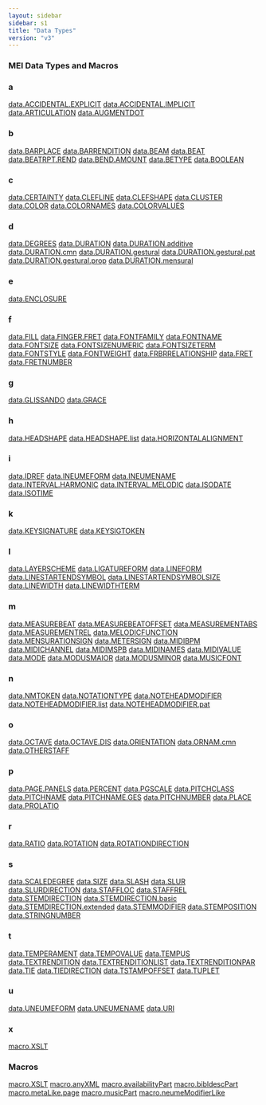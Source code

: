 ```yaml
---
layout: sidebar
sidebar: s1
title: "Data Types"
version: "v3"
---
```

<div>
   <h3 class="widget-title">MEI Data Types and Macros</h3>
   <div class="textwidget">
      <div class="sortedInitials well A">
         <h3>a</h3>
         <a class="link_odd chip A" href="/{{ site.baseurl }}/{{ page.version }}/data-types/data.ACCIDENTAL.EXPLICIT.html">data.ACCIDENTAL.EXPLICIT</a>
         <a class="link_odd chip A" href="/{{ site.baseurl }}/{{ page.version }}/data-types/data.ACCIDENTAL.IMPLICIT.html">data.ACCIDENTAL.IMPLICIT</a>
         <a class="link_odd chip A" href="/{{ site.baseurl }}/{{ page.version }}/data-types/data.ARTICULATION.html">data.ARTICULATION</a>
         <a class="link_odd chip A" href="/{{ site.baseurl }}/{{ page.version }}/data-types/data.AUGMENTDOT.html">data.AUGMENTDOT</a>
      </div>
      <div class="sortedInitials well B">
         <h3>b</h3>
         <a class="link_odd chip B" href="/{{ site.baseurl }}/{{ page.version }}/data-types/data.BARPLACE.html">data.BARPLACE</a>
         <a class="link_odd chip B" href="/{{ site.baseurl }}/{{ page.version }}/data-types/data.BARRENDITION.html">data.BARRENDITION</a>
         <a class="link_odd chip B" href="/{{ site.baseurl }}/{{ page.version }}/data-types/data.BEAM.html">data.BEAM</a>
         <a class="link_odd chip B" href="/{{ site.baseurl }}/{{ page.version }}/data-types/data.BEAT.html">data.BEAT</a>
         <a class="link_odd chip B" href="/{{ site.baseurl }}/{{ page.version }}/data-types/data.BEATRPT.REND.html">data.BEATRPT.REND</a>
         <a class="link_odd chip B" href="/{{ site.baseurl }}/{{ page.version }}/data-types/data.BEND.AMOUNT.html">data.BEND.AMOUNT</a>
         <a class="link_odd chip B" href="/{{ site.baseurl }}/{{ page.version }}/data-types/data.BETYPE.html">data.BETYPE</a>
         <a class="link_odd chip B" href="/{{ site.baseurl }}/{{ page.version }}/data-types/data.BOOLEAN.html">data.BOOLEAN</a>
      </div>
      <div class="sortedInitials well C">
         <h3>c</h3>
         <a class="link_odd chip C" href="/{{ site.baseurl }}/{{ page.version }}/data-types/data.CERTAINTY.html">data.CERTAINTY</a>
         <a class="link_odd chip C" href="/{{ site.baseurl }}/{{ page.version }}/data-types/data.CLEFLINE.html">data.CLEFLINE</a>
         <a class="link_odd chip C" href="/{{ site.baseurl }}/{{ page.version }}/data-types/data.CLEFSHAPE.html">data.CLEFSHAPE</a>
         <a class="link_odd chip C" href="/{{ site.baseurl }}/{{ page.version }}/data-types/data.CLUSTER.html">data.CLUSTER</a>
         <a class="link_odd chip C" href="/{{ site.baseurl }}/{{ page.version }}/data-types/data.COLOR.html">data.COLOR</a>
         <a class="link_odd chip C" href="/{{ site.baseurl }}/{{ page.version }}/data-types/data.COLORNAMES.html">data.COLORNAMES</a>
         <a class="link_odd chip C" href="/{{ site.baseurl }}/{{ page.version }}/data-types/data.COLORVALUES.html">data.COLORVALUES</a>
      </div>
      <div class="sortedInitials well D">
         <h3>d</h3>
         <a class="link_odd chip D" href="/{{ site.baseurl }}/{{ page.version }}/data-types/data.DEGREES.html">data.DEGREES</a>
         <a class="link_odd chip D" href="/{{ site.baseurl }}/{{ page.version }}/data-types/data.DURATION.html">data.DURATION</a>
         <a class="link_odd chip D" href="/{{ site.baseurl }}/{{ page.version }}/data-types/data.DURATION.additive.html">data.DURATION.additive</a>
         <a class="link_odd chip D" href="/{{ site.baseurl }}/{{ page.version }}/data-types/data.DURATION.cmn.html">data.DURATION.cmn</a>
         <a class="link_odd chip D" href="/{{ site.baseurl }}/{{ page.version }}/data-types/data.DURATION.gestural.html">data.DURATION.gestural</a>
         <a class="link_odd chip D" href="/{{ site.baseurl }}/{{ page.version }}/data-types/data.DURATION.gestural.pat.html">data.DURATION.gestural.pat</a>
         <a class="link_odd chip D" href="/{{ site.baseurl }}/{{ page.version }}/data-types/data.DURATION.gestural.prop.html">data.DURATION.gestural.prop</a>
         <a class="link_odd chip D" href="/{{ site.baseurl }}/{{ page.version }}/data-types/data.DURATION.mensural.html">data.DURATION.mensural</a>
      </div>
      <div class="sortedInitials well E">
         <h3>e</h3>
         <a class="link_odd chip E" href="/{{ site.baseurl }}/{{ page.version }}/data-types/data.ENCLOSURE.html">data.ENCLOSURE</a>
      </div>
      <div class="sortedInitials well F">
         <h3>f</h3>
         <a class="link_odd chip F" href="/{{ site.baseurl }}/{{ page.version }}/data-types/data.FILL.html">data.FILL</a>
         <a class="link_odd chip F" href="/{{ site.baseurl }}/{{ page.version }}/data-types/data.FINGER.FRET.html">data.FINGER.FRET</a>
         <a class="link_odd chip F" href="/{{ site.baseurl }}/{{ page.version }}/data-types/data.FONTFAMILY.html">data.FONTFAMILY</a>
         <a class="link_odd chip F" href="/{{ site.baseurl }}/{{ page.version }}/data-types/data.FONTNAME.html">data.FONTNAME</a>
         <a class="link_odd chip F" href="/{{ site.baseurl }}/{{ page.version }}/data-types/data.FONTSIZE.html">data.FONTSIZE</a>
         <a class="link_odd chip F" href="/{{ site.baseurl }}/{{ page.version }}/data-types/data.FONTSIZENUMERIC.html">data.FONTSIZENUMERIC</a>
         <a class="link_odd chip F" href="/{{ site.baseurl }}/{{ page.version }}/data-types/data.FONTSIZETERM.html">data.FONTSIZETERM</a>
         <a class="link_odd chip F" href="/{{ site.baseurl }}/{{ page.version }}/data-types/data.FONTSTYLE.html">data.FONTSTYLE</a>
         <a class="link_odd chip F" href="/{{ site.baseurl }}/{{ page.version }}/data-types/data.FONTWEIGHT.html">data.FONTWEIGHT</a>
         <a class="link_odd chip F" href="/{{ site.baseurl }}/{{ page.version }}/data-types/data.FRBRRELATIONSHIP.html">data.FRBRRELATIONSHIP</a>
         <a class="link_odd chip F" href="/{{ site.baseurl }}/{{ page.version }}/data-types/data.FRET.html">data.FRET</a>
         <a class="link_odd chip F" href="/{{ site.baseurl }}/{{ page.version }}/data-types/data.FRETNUMBER.html">data.FRETNUMBER</a>
      </div>
      <div class="sortedInitials well G">
         <h3>g</h3>
         <a class="link_odd chip G" href="/{{ site.baseurl }}/{{ page.version }}/data-types/data.GLISSANDO.html">data.GLISSANDO</a>
         <a class="link_odd chip G" href="/{{ site.baseurl }}/{{ page.version }}/data-types/data.GRACE.html">data.GRACE</a>
      </div>
      <div class="sortedInitials well H">
         <h3>h</h3>
         <a class="link_odd chip H" href="/{{ site.baseurl }}/{{ page.version }}/data-types/data.HEADSHAPE.html">data.HEADSHAPE</a>
         <a class="link_odd chip H" href="/{{ site.baseurl }}/{{ page.version }}/data-types/data.HEADSHAPE.list.html">data.HEADSHAPE.list</a>
         <a class="link_odd chip H" href="/{{ site.baseurl }}/{{ page.version }}/data-types/data.HORIZONTALALIGNMENT.html">data.HORIZONTALALIGNMENT</a>
      </div>
      <div class="sortedInitials well I">
         <h3>i</h3>
         <a class="link_odd chip I" href="/{{ site.baseurl }}/{{ page.version }}/data-types/data.IDREF.html">data.IDREF</a>
         <a class="link_odd chip I" href="/{{ site.baseurl }}/{{ page.version }}/data-types/data.INEUMEFORM.html">data.INEUMEFORM</a>
         <a class="link_odd chip I" href="/{{ site.baseurl }}/{{ page.version }}/data-types/data.INEUMENAME.html">data.INEUMENAME</a>
         <a class="link_odd chip I" href="/{{ site.baseurl }}/{{ page.version }}/data-types/data.INTERVAL.HARMONIC.html">data.INTERVAL.HARMONIC</a>
         <a class="link_odd chip I" href="/{{ site.baseurl }}/{{ page.version }}/data-types/data.INTERVAL.MELODIC.html">data.INTERVAL.MELODIC</a>
         <a class="link_odd chip I" href="/{{ site.baseurl }}/{{ page.version }}/data-types/data.ISODATE.html">data.ISODATE</a>
         <a class="link_odd chip I" href="/{{ site.baseurl }}/{{ page.version }}/data-types/data.ISOTIME.html">data.ISOTIME</a>
      </div>
      <div class="sortedInitials well K">
         <h3>k</h3>
         <a class="link_odd chip K" href="/{{ site.baseurl }}/{{ page.version }}/data-types/data.KEYSIGNATURE.html">data.KEYSIGNATURE</a>
         <a class="link_odd chip K" href="/{{ site.baseurl }}/{{ page.version }}/data-types/data.KEYSIGTOKEN.html">data.KEYSIGTOKEN</a>
      </div>
      <div class="sortedInitials well L">
         <h3>l</h3>
         <a class="link_odd chip L" href="/{{ site.baseurl }}/{{ page.version }}/data-types/data.LAYERSCHEME.html">data.LAYERSCHEME</a>
         <a class="link_odd chip L" href="/{{ site.baseurl }}/{{ page.version }}/data-types/data.LIGATUREFORM.html">data.LIGATUREFORM</a>
         <a class="link_odd chip L" href="/{{ site.baseurl }}/{{ page.version }}/data-types/data.LINEFORM.html">data.LINEFORM</a>
         <a class="link_odd chip L" href="/{{ site.baseurl }}/{{ page.version }}/data-types/data.LINESTARTENDSYMBOL.html">data.LINESTARTENDSYMBOL</a>
         <a class="link_odd chip L" href="/{{ site.baseurl }}/{{ page.version }}/data-types/data.LINESTARTENDSYMBOLSIZE.html">data.LINESTARTENDSYMBOLSIZE</a>
         <a class="link_odd chip L" href="/{{ site.baseurl }}/{{ page.version }}/data-types/data.LINEWIDTH.html">data.LINEWIDTH</a>
         <a class="link_odd chip L" href="/{{ site.baseurl }}/{{ page.version }}/data-types/data.LINEWIDTHTERM.html">data.LINEWIDTHTERM</a>
      </div>
      <div class="sortedInitials well M">
         <h3>m</h3>
         <a class="link_odd chip M" href="/{{ site.baseurl }}/{{ page.version }}/data-types/data.MEASUREBEAT.html">data.MEASUREBEAT</a>
         <a class="link_odd chip M" href="/{{ site.baseurl }}/{{ page.version }}/data-types/data.MEASUREBEATOFFSET.html">data.MEASUREBEATOFFSET</a>
         <a class="link_odd chip M" href="/{{ site.baseurl }}/{{ page.version }}/data-types/data.MEASUREMENTABS.html">data.MEASUREMENTABS</a>
         <a class="link_odd chip M" href="/{{ site.baseurl }}/{{ page.version }}/data-types/data.MEASUREMENTREL.html">data.MEASUREMENTREL</a>
         <a class="link_odd chip M" href="/{{ site.baseurl }}/{{ page.version }}/data-types/data.MELODICFUNCTION.html">data.MELODICFUNCTION</a>
         <a class="link_odd chip M" href="/{{ site.baseurl }}/{{ page.version }}/data-types/data.MENSURATIONSIGN.html">data.MENSURATIONSIGN</a>
         <a class="link_odd chip M" href="/{{ site.baseurl }}/{{ page.version }}/data-types/data.METERSIGN.html">data.METERSIGN</a>
         <a class="link_odd chip M" href="/{{ site.baseurl }}/{{ page.version }}/data-types/data.MIDIBPM.html">data.MIDIBPM</a>
         <a class="link_odd chip M" href="/{{ site.baseurl }}/{{ page.version }}/data-types/data.MIDICHANNEL.html">data.MIDICHANNEL</a>
         <a class="link_odd chip M" href="/{{ site.baseurl }}/{{ page.version }}/data-types/data.MIDIMSPB.html">data.MIDIMSPB</a>
         <a class="link_odd chip M" href="/{{ site.baseurl }}/{{ page.version }}/data-types/data.MIDINAMES.html">data.MIDINAMES</a>
         <a class="link_odd chip M" href="/{{ site.baseurl }}/{{ page.version }}/data-types/data.MIDIVALUE.html">data.MIDIVALUE</a>
         <a class="link_odd chip M" href="/{{ site.baseurl }}/{{ page.version }}/data-types/data.MODE.html">data.MODE</a>
         <a class="link_odd chip M" href="/{{ site.baseurl }}/{{ page.version }}/data-types/data.MODUSMAIOR.html">data.MODUSMAIOR</a>
         <a class="link_odd chip M" href="/{{ site.baseurl }}/{{ page.version }}/data-types/data.MODUSMINOR.html">data.MODUSMINOR</a>
         <a class="link_odd chip M" href="/{{ site.baseurl }}/{{ page.version }}/data-types/data.MUSICFONT.html">data.MUSICFONT</a>
      </div>
      <div class="sortedInitials well N">
         <h3>n</h3>
         <a class="link_odd chip N" href="/{{ site.baseurl }}/{{ page.version }}/data-types/data.NMTOKEN.html">data.NMTOKEN</a>
         <a class="link_odd chip N" href="/{{ site.baseurl }}/{{ page.version }}/data-types/data.NOTATIONTYPE.html">data.NOTATIONTYPE</a>
         <a class="link_odd chip N" href="/{{ site.baseurl }}/{{ page.version }}/data-types/data.NOTEHEADMODIFIER.html">data.NOTEHEADMODIFIER</a>
         <a class="link_odd chip N" href="/{{ site.baseurl }}/{{ page.version }}/data-types/data.NOTEHEADMODIFIER.list.html">data.NOTEHEADMODIFIER.list</a>
         <a class="link_odd chip N" href="/{{ site.baseurl }}/{{ page.version }}/data-types/data.NOTEHEADMODIFIER.pat.html">data.NOTEHEADMODIFIER.pat</a>
      </div>
      <div class="sortedInitials well O">
         <h3>o</h3>
         <a class="link_odd chip O" href="/{{ site.baseurl }}/{{ page.version }}/data-types/data.OCTAVE.html">data.OCTAVE</a>
         <a class="link_odd chip O" href="/{{ site.baseurl }}/{{ page.version }}/data-types/data.OCTAVE.DIS.html">data.OCTAVE.DIS</a>
         <a class="link_odd chip O" href="/{{ site.baseurl }}/{{ page.version }}/data-types/data.ORIENTATION.html">data.ORIENTATION</a>
         <a class="link_odd chip O" href="/{{ site.baseurl }}/{{ page.version }}/data-types/data.ORNAM.cmn.html">data.ORNAM.cmn</a>
         <a class="link_odd chip O" href="/{{ site.baseurl }}/{{ page.version }}/data-types/data.OTHERSTAFF.html">data.OTHERSTAFF</a>
      </div>
      <div class="sortedInitials well P">
         <h3>p</h3>
         <a class="link_odd chip P" href="/{{ site.baseurl }}/{{ page.version }}/data-types/data.PAGE.PANELS.html">data.PAGE.PANELS</a>
         <a class="link_odd chip P" href="/{{ site.baseurl }}/{{ page.version }}/data-types/data.PERCENT.html">data.PERCENT</a>
         <a class="link_odd chip P" href="/{{ site.baseurl }}/{{ page.version }}/data-types/data.PGSCALE.html">data.PGSCALE</a>
         <a class="link_odd chip P" href="/{{ site.baseurl }}/{{ page.version }}/data-types/data.PITCHCLASS.html">data.PITCHCLASS</a>
         <a class="link_odd chip P" href="/{{ site.baseurl }}/{{ page.version }}/data-types/data.PITCHNAME.html">data.PITCHNAME</a>
         <a class="link_odd chip P" href="/{{ site.baseurl }}/{{ page.version }}/data-types/data.PITCHNAME.GES.html">data.PITCHNAME.GES</a>
         <a class="link_odd chip P" href="/{{ site.baseurl }}/{{ page.version }}/data-types/data.PITCHNUMBER.html">data.PITCHNUMBER</a>
         <a class="link_odd chip P" href="/{{ site.baseurl }}/{{ page.version }}/data-types/data.PLACE.html">data.PLACE</a>
         <a class="link_odd chip P" href="/{{ site.baseurl }}/{{ page.version }}/data-types/data.PROLATIO.html">data.PROLATIO</a>
      </div>
      <div class="sortedInitials well R">
         <h3>r</h3>
         <a class="link_odd chip R" href="/{{ site.baseurl }}/{{ page.version }}/data-types/data.RATIO.html">data.RATIO</a>
         <a class="link_odd chip R" href="/{{ site.baseurl }}/{{ page.version }}/data-types/data.ROTATION.html">data.ROTATION</a>
         <a class="link_odd chip R" href="/{{ site.baseurl }}/{{ page.version }}/data-types/data.ROTATIONDIRECTION.html">data.ROTATIONDIRECTION</a>
      </div>
      <div class="sortedInitials well S">
         <h3>s</h3>
         <a class="link_odd chip S" href="/{{ site.baseurl }}/{{ page.version }}/data-types/data.SCALEDEGREE.html">data.SCALEDEGREE</a>
         <a class="link_odd chip S" href="/{{ site.baseurl }}/{{ page.version }}/data-types/data.SIZE.html">data.SIZE</a>
         <a class="link_odd chip S" href="/{{ site.baseurl }}/{{ page.version }}/data-types/data.SLASH.html">data.SLASH</a>
         <a class="link_odd chip S" href="/{{ site.baseurl }}/{{ page.version }}/data-types/data.SLUR.html">data.SLUR</a>
         <a class="link_odd chip S" href="/{{ site.baseurl }}/{{ page.version }}/data-types/data.SLURDIRECTION.html">data.SLURDIRECTION</a>
         <a class="link_odd chip S" href="/{{ site.baseurl }}/{{ page.version }}/data-types/data.STAFFLOC.html">data.STAFFLOC</a>
         <a class="link_odd chip S" href="/{{ site.baseurl }}/{{ page.version }}/data-types/data.STAFFREL.html">data.STAFFREL</a>
         <a class="link_odd chip S" href="/{{ site.baseurl }}/{{ page.version }}/data-types/data.STEMDIRECTION.html">data.STEMDIRECTION</a>
         <a class="link_odd chip S" href="/{{ site.baseurl }}/{{ page.version }}/data-types/data.STEMDIRECTION.basic.html">data.STEMDIRECTION.basic</a>
         <a class="link_odd chip S" href="/{{ site.baseurl }}/{{ page.version }}/data-types/data.STEMDIRECTION.extended.html">data.STEMDIRECTION.extended</a>
         <a class="link_odd chip S" href="/{{ site.baseurl }}/{{ page.version }}/data-types/data.STEMMODIFIER.html">data.STEMMODIFIER</a>
         <a class="link_odd chip S" href="/{{ site.baseurl }}/{{ page.version }}/data-types/data.STEMPOSITION.html">data.STEMPOSITION</a>
         <a class="link_odd chip S" href="/{{ site.baseurl }}/{{ page.version }}/data-types/data.STRINGNUMBER.html">data.STRINGNUMBER</a>
      </div>
      <div class="sortedInitials well T">
         <h3>t</h3>
         <a class="link_odd chip T" href="/{{ site.baseurl }}/{{ page.version }}/data-types/data.TEMPERAMENT.html">data.TEMPERAMENT</a>
         <a class="link_odd chip T" href="/{{ site.baseurl }}/{{ page.version }}/data-types/data.TEMPOVALUE.html">data.TEMPOVALUE</a>
         <a class="link_odd chip T" href="/{{ site.baseurl }}/{{ page.version }}/data-types/data.TEMPUS.html">data.TEMPUS</a>
         <a class="link_odd chip T" href="/{{ site.baseurl }}/{{ page.version }}/data-types/data.TEXTRENDITION.html">data.TEXTRENDITION</a>
         <a class="link_odd chip T" href="/{{ site.baseurl }}/{{ page.version }}/data-types/data.TEXTRENDITIONLIST.html">data.TEXTRENDITIONLIST</a>
         <a class="link_odd chip T" href="/{{ site.baseurl }}/{{ page.version }}/data-types/data.TEXTRENDITIONPAR.html">data.TEXTRENDITIONPAR</a>
         <a class="link_odd chip T" href="/{{ site.baseurl }}/{{ page.version }}/data-types/data.TIE.html">data.TIE</a>
         <a class="link_odd chip T" href="/{{ site.baseurl }}/{{ page.version }}/data-types/data.TIEDIRECTION.html">data.TIEDIRECTION</a>
         <a class="link_odd chip T" href="/{{ site.baseurl }}/{{ page.version }}/data-types/data.TSTAMPOFFSET.html">data.TSTAMPOFFSET</a>
         <a class="link_odd chip T" href="/{{ site.baseurl }}/{{ page.version }}/data-types/data.TUPLET.html">data.TUPLET</a>
      </div>
      <div class="sortedInitials well U">
         <h3>u</h3>
         <a class="link_odd chip U" href="/{{ site.baseurl }}/{{ page.version }}/data-types/data.UNEUMEFORM.html">data.UNEUMEFORM</a>
         <a class="link_odd chip U" href="/{{ site.baseurl }}/{{ page.version }}/data-types/data.UNEUMENAME.html">data.UNEUMENAME</a>
         <a class="link_odd chip U" href="/{{ site.baseurl }}/{{ page.version }}/data-types/data.URI.html">data.URI</a>
      </div>
      <div class="sortedInitials well X">
         <h3>x</h3>
         <a class="link_odd chip X" href="/{{ site.baseurl }}/{{ page.version }}/data-types/macro.XSLT.html">macro.XSLT</a>
      </div>
      <div class="sortedInitials well macros">
         <h3>Macros</h3>
         <a class="link_odd chip X" href="/{{ site.baseurl }}/{{ page.version }}/data-types/macro.XSLT.html">macro.XSLT</a>
         <a class="link_odd chip a" href="/{{ site.baseurl }}/{{ page.version }}/data-types/macro.anyXML.html">macro.anyXML</a>
         <a class="link_odd chip a" href="/{{ site.baseurl }}/{{ page.version }}/data-types/macro.availabilityPart.html">macro.availabilityPart</a>
         <a class="link_odd chip b" href="/{{ site.baseurl }}/{{ page.version }}/data-types/macro.bibldescPart.html">macro.bibldescPart</a>
         <a class="link_odd chip m" href="/{{ site.baseurl }}/{{ page.version }}/data-types/macro.metaLike.page.html">macro.metaLike.page</a>
         <a class="link_odd chip m" href="/{{ site.baseurl }}/{{ page.version }}/data-types/macro.musicPart.html">macro.musicPart</a>
         <a class="link_odd chip n" href="/{{ site.baseurl }}/{{ page.version }}/data-types/macro.neumeModifierLike.html">macro.neumeModifierLike</a>
      </div>
   </div>
</div>